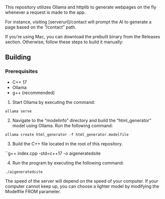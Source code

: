 This repository utilizes Ollama and httplib to generate webpages on the fly whenever a request is made to the app.

For instance, visiting [serverurl]/contact will prompt the AI to generate a page based on the “/contact” path.

If you’re using Mac, you can download the prebuilt binary from the Releases section. Otherwise, follow these steps to build it manually:

## Building

### Prerequisites
* C++ 17
* Ollama
* g++ (recommended)

1. Start Ollama by executing the command:

``ollama serve``

2. Navigate to the “modelinfo” directory and build the “html_generator” model using Ollama. Run the following command:

``ollama create html_generator -f html_generator.modelfile``

3. Build the C++ file located in the root of this repository.

``g++ index.cpp -std=c++17 -o aigeneratedsite

4. Run the program by executing the following command:

``./aigeneratedsite``

The speed of the server will depend on the speed of your computer. If your computer cannot keep up, you can choose a lighter model by modifying the Modelfile FROM parameter.
